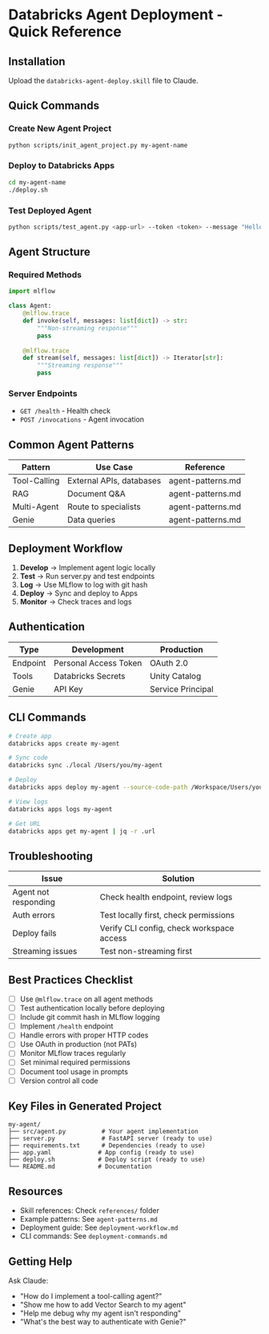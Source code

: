 # Databricks Agent Deployment - Quick Reference

## Installation

Upload the `databricks-agent-deploy.skill` file to Claude.

## Quick Commands

### Create New Agent Project
```bash
python scripts/init_agent_project.py my-agent-name
```

### Deploy to Databricks Apps
```bash
cd my-agent-name
./deploy.sh
```

### Test Deployed Agent
```bash
python scripts/test_agent.py <app-url> --token <token> --message "Hello"
```

## Agent Structure

### Required Methods

```python
import mlflow

class Agent:
    @mlflow.trace
    def invoke(self, messages: list[dict]) -> str:
        """Non-streaming response"""
        pass
    
    @mlflow.trace
    def stream(self, messages: list[dict]) -> Iterator[str]:
        """Streaming response"""
        pass
```

### Server Endpoints

- `GET /health` - Health check
- `POST /invocations` - Agent invocation

## Common Agent Patterns

| Pattern | Use Case | Reference |
|---------|----------|-----------|
| Tool-Calling | External APIs, databases | agent-patterns.md |
| RAG | Document Q&A | agent-patterns.md |
| Multi-Agent | Route to specialists | agent-patterns.md |
| Genie | Data queries | agent-patterns.md |

## Deployment Workflow

1. **Develop** → Implement agent logic locally
2. **Test** → Run server.py and test endpoints
3. **Log** → Use MLflow to log with git hash
4. **Deploy** → Sync and deploy to Apps
5. **Monitor** → Check traces and logs

## Authentication

| Type | Development | Production |
|------|-------------|------------|
| Endpoint | Personal Access Token | OAuth 2.0 |
| Tools | Databricks Secrets | Unity Catalog |
| Genie | API Key | Service Principal |

## CLI Commands

```bash
# Create app
databricks apps create my-agent

# Sync code
databricks sync ./local /Users/you/my-agent

# Deploy
databricks apps deploy my-agent --source-code-path /Workspace/Users/you/my-agent

# View logs
databricks apps logs my-agent

# Get URL
databricks apps get my-agent | jq -r .url
```

## Troubleshooting

| Issue | Solution |
|-------|----------|
| Agent not responding | Check health endpoint, review logs |
| Auth errors | Test locally first, check permissions |
| Deploy fails | Verify CLI config, check workspace access |
| Streaming issues | Test non-streaming first |

## Best Practices Checklist

- [ ] Use `@mlflow.trace` on all agent methods
- [ ] Test authentication locally before deploying
- [ ] Include git commit hash in MLflow logging
- [ ] Implement `/health` endpoint
- [ ] Handle errors with proper HTTP codes
- [ ] Use OAuth in production (not PATs)
- [ ] Monitor MLflow traces regularly
- [ ] Set minimal required permissions
- [ ] Document tool usage in prompts
- [ ] Version control all code

## Key Files in Generated Project

```
my-agent/
├── src/agent.py          # Your agent implementation
├── server.py             # FastAPI server (ready to use)
├── requirements.txt      # Dependencies (ready to use)
├── app.yaml             # App config (ready to use)
├── deploy.sh            # Deploy script (ready to use)
└── README.md            # Documentation
```

## Resources

- Skill references: Check `references/` folder
- Example patterns: See `agent-patterns.md`
- Deployment guide: See `deployment-workflow.md`
- CLI commands: See `deployment-commands.md`

## Getting Help

Ask Claude:
- "How do I implement a tool-calling agent?"
- "Show me how to add Vector Search to my agent"
- "Help me debug why my agent isn't responding"
- "What's the best way to authenticate with Genie?"
